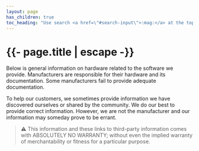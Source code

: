 ```yaml
---
layout: page
has_children: true
toc_heading: "Use search <a href=\"#search-input\">:mag:</a> at the top or all below to find tutorials, features, attributes, methods, and more."
---
```

<h1>{{- page.title | escape -}}</h1>

Below is general information on hardware related to the software we provide.
Manufacturers are responsible for their hardware and its documentation.
Some manufacturers fail to provide adequate documentation.

To help our customers, we sometimes provide information we have discovered
ourselves or shared by the community. We do our best to provide correct
information. However, we are not the manufacturer and our information may
someday prove to be errant.

> :warning: This information and these links to third-party information
> comes with ABSOLUTELY NO WARRANTY; without even the implied warranty of
> merchantability or fitness for a particular purpose.
